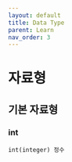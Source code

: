 ```yaml
---
layout: default
title: Data Type
parent: Learn
nav_order: 3
---
```


# 자료형

## 기본 자료형

### int
    int(integer) 정수
    